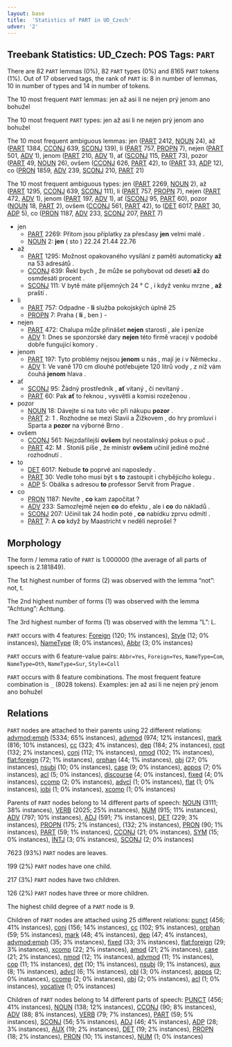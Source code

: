 ```yaml
---
layout: base
title:  'Statistics of PART in UD_Czech'
udver: '2'
---
```


## Treebank Statistics: UD_Czech: POS Tags: `PART`

There are 82 `PART` lemmas (0%), 82 `PART` types (0%) and 8165 `PART` tokens (1%).
Out of 17 observed tags, the rank of `PART` is: 8 in number of lemmas, 10 in number of types and 14 in number of tokens.

The 10 most frequent `PART` lemmas: jen až asi li ne nejen prý jenom ano bohužel

The 10 most frequent `PART` types:  jen až asi li ne nejen prý jenom ano bohužel

The 10 most frequent ambiguous lemmas: jen ([PART]() 2412, [NOUN]() 24), až ([PART]() 1384, [CCONJ]() 639, [SCONJ]() 139), li ([PART]() 757, [PROPN]() 7), nejen ([PART]() 501, [ADV]() 1), jenom ([PART]() 210, [ADV]() 1), ať ([SCONJ]() 115, [PART]() 73), pozor ([PART]() 49, [NOUN]() 26), ovšem ([CCONJ]() 626, [PART]() 42), to ([PART]() 33, [ADP]() 12), co ([PRON]() 1859, [ADV]() 239, [SCONJ]() 210, [PART]() 21)

The 10 most frequent ambiguous types:  jen ([PART]() 2269, [NOUN]() 2), až ([PART]() 1295, [CCONJ]() 639, [SCONJ]() 111), li ([PART]() 757, [PROPN]() 7), nejen ([PART]() 472, [ADV]() 1), jenom ([PART]() 197, [ADV]() 1), ať ([SCONJ]() 95, [PART]() 60), pozor ([NOUN]() 18, [PART]() 2), ovšem ([CCONJ]() 561, [PART]() 42), to ([DET]() 6017, [PART]() 30, [ADP]() 5), co ([PRON]() 1187, [ADV]() 233, [SCONJ]() 207, [PART]() 7)


* jen
  * [PART]() 2269: Přitom jsou příplatky za přesčasy <b>jen</b> velmi malé .
  * [NOUN]() 2: <b>jen</b> ( sto ) 22.24 21.44 22.76
* až
  * [PART]() 1295: Možnost opakovaného vysílání z paměti automaticky <b>až</b> na 53 adresátů .
  * [CCONJ]() 639: Řekl bych , že může se pohybovat od deseti <b>až</b> do osmdesáti procent .
  * [SCONJ]() 111: V bytě máte příjemných 24 ° C , i když venku mrzne , <b>až</b> praští .
* li
  * [PART]() 757: Odpadne - <b>li</b> služba pokojských úplně 25
  * [PROPN]() 7: Praha ( <b>li</b> , ben ) -
* nejen
  * [PART]() 472: Chalupa může přinášet <b>nejen</b> starosti , ale i peníze
  * [ADV]() 1: Dnes se sponzorské dary <b>nejen</b> této firmě vracejí v podobě dobře fungující komory .
* jenom
  * [PART]() 197: Tyto problémy nejsou <b>jenom</b> u nás , mají je i v Německu .
  * [ADV]() 1: Ve vaně 170 cm dlouhé potřebujete 120 litrů vody , z níž vám čouhá <b>jenom</b> hlava .
* ať
  * [SCONJ]() 95: Žádný prostředník , <b>ať</b> vítaný , či nevítaný .
  * [PART]() 60: Pak <b>ať</b> to řeknou , vysvětlí a komisi rozeženou .
* pozor
  * [NOUN]() 18: Dávejte si na tuto věc při nákupu <b>pozor</b> .
  * [PART]() 2: 1 . Rozhodne se mezi Slavií a Žižkovem , do hry promluví i Sparta a <b>pozor</b> na výborné Brno .
* ovšem
  * [CCONJ]() 561: Nejzdařilejší <b>ovšem</b> byl neostalinský pokus o puč .
  * [PART]() 42: M . Stoniš píše , že ministr <b>ovšem</b> učinil jedině možné rozhodnutí .
* to
  * [DET]() 6017: Nebude <b>to</b> poprvé ani naposledy .
  * [PART]() 30: Vedle toho musí být s <b>to</b> zastoupit i chybějícího kolegu .
  * [ADP]() 5: Obálka s adresou <b>to</b> professor Servít from Prague .
* co
  * [PRON]() 1187: Nevíte , <b>co</b> kam započítat ?
  * [ADV]() 233: Samozřejmě nejen <b>co</b> do efektu , ale i <b>co</b> do nákladů .
  * [SCONJ]() 207: Učinil tak 24 hodin poté , <b>co</b> nabídku zprvu odmítl .
  * [PART]() 7: A <b>co</b> když by Maastricht v neděli neprošel ?

## Morphology

The form / lemma ratio of `PART` is 1.000000 (the average of all parts of speech is 2.181849).

The 1st highest number of forms (2) was observed with the lemma “not”: not, t.

The 2nd highest number of forms (1) was observed with the lemma “Achtung”: Achtung.

The 3rd highest number of forms (1) was observed with the lemma “L”: L.

`PART` occurs with 4 features: [Foreign](cs-feat-Foreign.html) (120; 1% instances), [Style](cs-feat-Style.html) (12; 0% instances), [NameType](cs-feat-NameType.html) (8; 0% instances), [Abbr](cs-feat-Abbr.html) (3; 0% instances)

`PART` occurs with 6 feature-value pairs: `Abbr=Yes`, `Foreign=Yes`, `NameType=Com`, `NameType=Oth`, `NameType=Sur`, `Style=Coll`

`PART` occurs with 8 feature combinations.
The most frequent feature combination is `_` (8028 tokens).
Examples: jen až asi li ne nejen prý jenom ano bohužel


## Relations

`PART` nodes are attached to their parents using 22 different relations: [advmod:emph](cs-dep-advmod:emph.html) (5334; 65% instances), [advmod](cs-dep-advmod.html) (974; 12% instances), [mark](cs-dep-mark.html) (816; 10% instances), [cc](cs-dep-cc.html) (323; 4% instances), [dep](cs-dep-dep.html) (184; 2% instances), [root](cs-dep-root.html) (132; 2% instances), [conj](cs-dep-conj.html) (112; 1% instances), [nmod](cs-dep-nmod.html) (102; 1% instances), [flat:foreign](cs-dep-flat:foreign.html) (72; 1% instances), [orphan](cs-dep-orphan.html) (44; 1% instances), [obj](cs-dep-obj.html) (27; 0% instances), [nsubj](cs-dep-nsubj.html) (10; 0% instances), [case](cs-dep-case.html) (9; 0% instances), [appos](cs-dep-appos.html) (7; 0% instances), [acl](cs-dep-acl.html) (5; 0% instances), [discourse](cs-dep-discourse.html) (4; 0% instances), [fixed](cs-dep-fixed.html) (4; 0% instances), [ccomp](cs-dep-ccomp.html) (2; 0% instances), [advcl](cs-dep-advcl.html) (1; 0% instances), [flat](cs-dep-flat.html) (1; 0% instances), [iobj](cs-dep-iobj.html) (1; 0% instances), [xcomp](cs-dep-xcomp.html) (1; 0% instances)

Parents of `PART` nodes belong to 14 different parts of speech: [NOUN](cs-pos-NOUN.html) (3111; 38% instances), [VERB](cs-pos-VERB.html) (2025; 25% instances), [NUM](cs-pos-NUM.html) (915; 11% instances), [ADV](cs-pos-ADV.html) (797; 10% instances), [ADJ](cs-pos-ADJ.html) (591; 7% instances), [DET](cs-pos-DET.html) (229; 3% instances), [PROPN](cs-pos-PROPN.html) (175; 2% instances),  (132; 2% instances), [PRON](cs-pos-PRON.html) (90; 1% instances), [PART](cs-pos-PART.html) (59; 1% instances), [CCONJ](cs-pos-CCONJ.html) (21; 0% instances), [SYM](cs-pos-SYM.html) (15; 0% instances), [INTJ](cs-pos-INTJ.html) (3; 0% instances), [SCONJ](cs-pos-SCONJ.html) (2; 0% instances)

7623 (93%) `PART` nodes are leaves.

199 (2%) `PART` nodes have one child.

217 (3%) `PART` nodes have two children.

126 (2%) `PART` nodes have three or more children.

The highest child degree of a `PART` node is 9.

Children of `PART` nodes are attached using 25 different relations: [punct](cs-dep-punct.html) (456; 41% instances), [conj](cs-dep-conj.html) (156; 14% instances), [cc](cs-dep-cc.html) (102; 9% instances), [orphan](cs-dep-orphan.html) (59; 5% instances), [mark](cs-dep-mark.html) (48; 4% instances), [dep](cs-dep-dep.html) (47; 4% instances), [advmod:emph](cs-dep-advmod:emph.html) (35; 3% instances), [fixed](cs-dep-fixed.html) (33; 3% instances), [flat:foreign](cs-dep-flat:foreign.html) (29; 3% instances), [xcomp](cs-dep-xcomp.html) (22; 2% instances), [amod](cs-dep-amod.html) (21; 2% instances), [case](cs-dep-case.html) (21; 2% instances), [nmod](cs-dep-nmod.html) (12; 1% instances), [advmod](cs-dep-advmod.html) (11; 1% instances), [cop](cs-dep-cop.html) (11; 1% instances), [det](cs-dep-det.html) (10; 1% instances), [nsubj](cs-dep-nsubj.html) (9; 1% instances), [aux](cs-dep-aux.html) (8; 1% instances), [advcl](cs-dep-advcl.html) (6; 1% instances), [obl](cs-dep-obl.html) (3; 0% instances), [appos](cs-dep-appos.html) (2; 0% instances), [ccomp](cs-dep-ccomp.html) (2; 0% instances), [obj](cs-dep-obj.html) (2; 0% instances), [acl](cs-dep-acl.html) (1; 0% instances), [vocative](cs-dep-vocative.html) (1; 0% instances)

Children of `PART` nodes belong to 14 different parts of speech: [PUNCT](cs-pos-PUNCT.html) (456; 41% instances), [NOUN](cs-pos-NOUN.html) (138; 12% instances), [CCONJ](cs-pos-CCONJ.html) (90; 8% instances), [ADV](cs-pos-ADV.html) (88; 8% instances), [VERB](cs-pos-VERB.html) (79; 7% instances), [PART](cs-pos-PART.html) (59; 5% instances), [SCONJ](cs-pos-SCONJ.html) (56; 5% instances), [ADJ](cs-pos-ADJ.html) (46; 4% instances), [ADP](cs-pos-ADP.html) (28; 3% instances), [AUX](cs-pos-AUX.html) (19; 2% instances), [DET](cs-pos-DET.html) (19; 2% instances), [PROPN](cs-pos-PROPN.html) (18; 2% instances), [PRON](cs-pos-PRON.html) (10; 1% instances), [NUM](cs-pos-NUM.html) (1; 0% instances)

